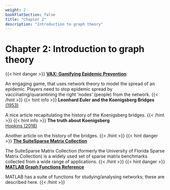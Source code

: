 ```yaml
---
weight: 2
bookFlatSection: false
title: "Chapter 2"
description: "Introduction to graph theory"
---
```


# Chapter 2: Introduction to graph theory

{{< hint danger >}}
[**VAX: Gamifying Epidemic Prevention**](http://vax.herokuapp.com/game)

An engaging game, that uses network theory to model the spread of an epidemic. Players need to stop epidemic spread by vaccinating/quarantining the right 'nodes' (people) from the network.
{{< /hint >}}
{{< hint info >}}
**Leonhard Euler and the Koenigsberg Bridges**   
[ (1953)](http://doi.org/10.1038/scientificamerican0753-66)

A nice article recapitulating the history of the Koenigsberg bridges.
{{< /hint >}}
{{< hint info >}}
**The truth about Koenigsberg**   
[Hopkins (2018)](http://doi.org/10.1080/07468342.2004.11922073)

Another article on the history of the bridges.
{{< /hint >}}
{{< hint danger >}}
[**The SuiteSparse Matrix Collection**](https://sparse.tamu.edu/)

The SuiteSparse Matrix Collection (formerly the University of Florida Sparse Matrix Collection) is a widely used set of sparse matrix benchmarks collected from a wide range of applications.
{{< /hint >}}
{{< hint danger >}}
[**MATLAB Graph Functions Reference**](http://in.mathworks.com/help/matlab/ref/graph.html)

MATLAB has a suite of functions for studying/analysing networks; these are described here.
{{< /hint >}}
